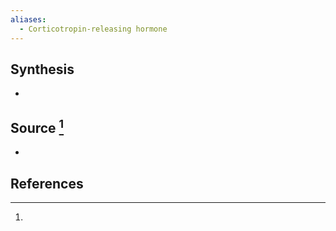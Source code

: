 ```yaml
---
aliases:
  - Corticotropin-releasing hormone
---
```

## Synthesis
- 
## Source [^1]
- 
## References

[^1]: